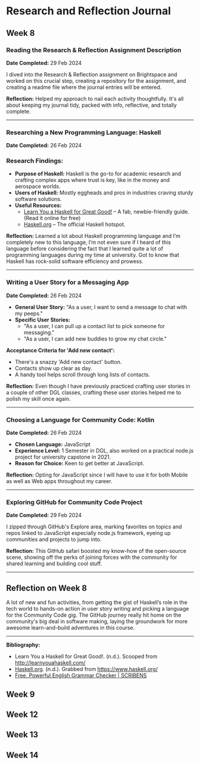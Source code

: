 # Research and Reflection Journal

## Week 8
### Reading the Research & Reflection Assignment Description

**Date Completed:** 29 Feb 2024

I dived into the Research & Reflection assignment on Brightspace and worked on this crucial step, creating a repository for the assignment, and creating a readme file where the journal entries will be entered.

**Reflection:** Helped my approach to nail each activity thoughtfully. It's all about keeping my journal tidy, packed with info, reflective, and totally complete.

---

### Researching a New Programming Language: Haskell

**Date Completed:** 26 Feb 2024

### Research Findings:

- **Purpose of Haskell:** Haskell is the go-to for academic research and crafting complex apps where trust is key, like in the money and aerospace worlds.
- **Users of Haskell:** Mostly eggheads and pros in industries craving sturdy software solutions.
- **Useful Resources:**
    - [Learn You a Haskell for Great Good!](http://learnyouahaskell.com/) – A fab, newbie-friendly guide. (Read it online for free)
    - [Haskell.org](https://www.haskell.org/) – The official Haskell hotspot.

**Reflection:** Learned a lot about Haskell programming language and I’m completely new to this language, I’m not even sure if I heard of this language before considering the fact that I learned quite a lot of programming languages during my time at university. Got to know that Haskell has rock-solid software efficiency and prowess.

---

### Writing a User Story for a Messaging App

**Date Completed:** 26 Feb 2024

- **General User Story:** "As a user, I want to send a message to chat with my peeps."
- **Specific User Stories:**
    - "As a user, I can pull up a contact list to pick someone for messaging."
    - "As a user, I can add new buddies to grow my chat circle."

**Acceptance Criteria for 'Add new contact':**

- There's a snazzy 'Add new contact' button.
- Contacts show up clear as day.
- A handy tool helps scroll through long lists of contacts.

**Reflection:** Even though I have previously practiced crafting user stories in a couple of other DGL classes, crafting these user stories helped me to polish my skill once again.

---

### Choosing a Language for Community Code: Kotlin

**Date Completed:** 26 Feb 2024

- **Chosen Language:** JavaScript
- **Experience Level:** 1 Semester in DGL, also worked on a practical node.js project for university capstone in 2021.
- **Reason for Choice:** Keen to get better at JavaScript.

**Reflection:** Opting for JavaScript since I will have to use it for both Mobile as well as Web apps throughout my career.

---

### Exploring GitHub for Community Code Project

**Date Completed:** 29 Feb 2024

I zipped through GitHub's Explore area, marking favorites on topics and repos linked to JavaScript especially node.js framework, eyeing up communities and projects to jump into.

**Reflection:** This GitHub safari boosted my know-how of the open-source scene, showing off the perks of joining forces with the community for shared learning and building cool stuff.

---

## Reflection on Week 8

A lot of new and fun activities, from getting the gist of Haskell’s role in the tech world to hands-on action in user story writing and picking a language for the Community Code gig. The GitHub journey really hit home on the community's big deal in software making, laying the groundwork for more awesome learn-and-build adventures in this course.

---

**Bibliography:**

- Learn You a Haskell for Great Good!. (n.d.). Scooped from http://learnyouahaskell.com/
- [Haskell.org](http://haskell.org/). (n.d.). Grabbed from https://www.haskell.org/
- [Free, Powerful English Grammar Checker | SCRIBENS](https://www.scribens.com/)


## Week 9

## Week 12

## Week 13

## Week 14